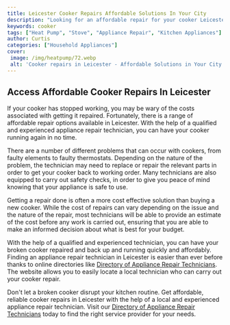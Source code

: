 ```yaml
---
title: Leicester Cooker Repairs Affordable Solutions In Your City
description: "Looking for an affordable repair for your cooker Leicester Cooker Repairs has you covered Learn more about the cost-effective services offered by this local business and how they can help"
keywords: cooker
tags: ["Heat Pump", "Stove", "Appliance Repair", "Kitchen Appliances"]
author: Curtis
categories: ["Household Appliances"]
cover: 
 image: /img/heatpump/72.webp
 alt: 'Cooker repairs in Leicester - Affordable Solutions in Your City'
---
```

## Access Affordable Cooker Repairs In Leicester

If your cooker has stopped working, you may be wary of the costs associated with getting it repaired. Fortunately, there is a range of affordable repair options available in Leicester. With the help of a qualified and experienced appliance repair technician, you can have your cooker running again in no time.

There are a number of different problems that can occur with cookers, from faulty elements to faulty thermostats. Depending on the nature of the problem, the technician may need to replace or repair the relevant parts in order to get your cooker back to working order. Many technicians are also equipped to carry out safety checks, in order to give you peace of mind knowing that your appliance is safe to use. 

Getting a repair done is often a more cost effective solution than buying a new cooker. While the cost of repairs can vary depending on the issue and the nature of the repair, most technicians will be able to provide an estimate of the cost before any work is carried out, ensuring that you are able to make an informed decision about what is best for your budget. 

With the help of a qualified and experienced technician, you can have your broken cooker repaired and back up and running quickly and affordably. Finding an appliance repair technician in Leicester is easier than ever before thanks to online directories like [Directory of Appliance Repair Technicians](./pages/appliance-repair-technicians). The website allows you to easily locate a local technician who can carry out your cooker repair. 

Don't let a broken cooker disrupt your kitchen routine. Get affordable, reliable cooker repairs in Leicester with the help of a local and experienced appliance repair technician. Visit our [Directory of Appliance Repair Technicians](./pages/appliance-repair-technicians) today to find the right service provider for your needs.
